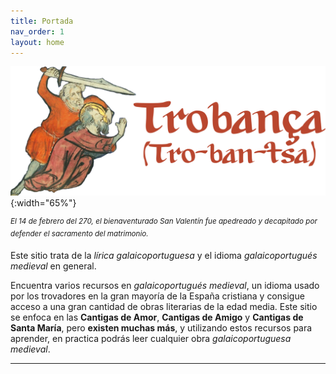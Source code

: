 ```yaml
---
title: Portada
nav_order: 1
layout: home
---
```

![El logo de Trobança.](/elementos/imagenes/marcatrobanza/sanvalentinmartiriotrobanza.png){:width="65%"}

<sup>*El 14 de febrero del 270, el bienaventurado San Valentín fue apedreado y decapitado por defender el sacramento del matrimonio.*</sup>

Este sitio trata de la *lírica galaicoportuguesa* y el idioma *galaicoportugués medieval* en general.

Encuentra varios recursos en *galaicoportugués medieval*, un idioma usado por los trovadores en la gran mayoría de la España cristiana y consigue acceso a una gran cantidad de obras literarias de la edad media.
Este sitio se enfoca en las **Cantigas de Amor**, **Cantigas de Amigo** y **Cantigas de Santa María**, pero **existen muchas más**, y utilizando estos recursos para aprender, en practica podrás leer cualquier obra *galaicoportuguesa medieval*.

----
